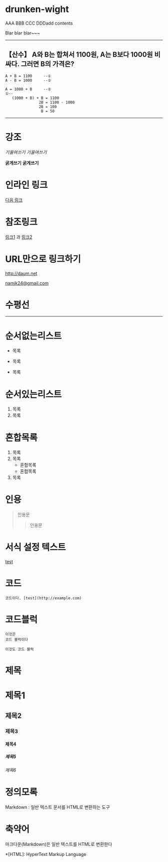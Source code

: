 drunken-wight
=============
AAA
BBB
CCC
DDDadd contents

Blar blar blar~~~

---
## 【산수】 A와 B는 합쳐서 1100원, A는 B보다 1000원 비싸다. 그러면 B의 가격은?

```
A + B = 1100     --①
A - B = 1000     --②

A = 1000 + B     --②
①--
   (1000 + B) + B = 1100
               2B = 1100 - 1000
               2B = 100
                B = 50
```

---

강조
=
*기울여쓰기* _기울여쓰기_

**굵게쓰기** __굵게쓰기__

인라인 링크
=
[다음 링크](http://daum.net "다음")

참조링크
=
[링크1][1] 과 [링크2][2]

[1]: http://naver.com/ "네이버"
[2]: http://daum.net "다음"

URL만으로 링크하기
=
<http://daum.net>

<namjk24@gmail.com>

수평선
=

---

순서없는리스트
=
* 목록
+ 목록
- 목록

순서있는리스트
=
1. 목록
1. 목록

혼합목록
=
1. 목록
2. 목록
	* 혼합목록
	* 혼합목록
3. 목록

인용
=
> 인용문
> > 인용문

서식 설정 텍스트
=
   [test](http://example.com)
  
코드
=
`코드이다. [test](http://example.com)`

코드블럭
=

~~~
이것은 
코드 블럭이다
~~~

```
이것도 코드 블럭
```

제목
=
# 제목1
## 제목2
### 제목3
#### 제목4
##### 제목5
###### 제목6


정의모록
=
Markdown
: 일반 텍스트 문서를 
HTML로 변환하는 도구

축약어
=
마크다운(Markdown)은 일반 텍스트를 HTML로 변환한다

*[HTML]: HyperText Markup Language





